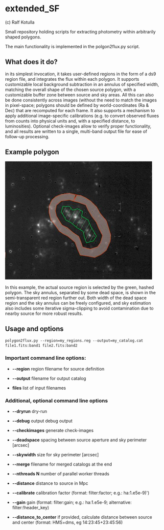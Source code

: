 # extended_SF
(c) Ralf Kotulla


Small repository holding scripts for extracting photometry within arbitrarily  
shaped polygons.

The main functionality is implemented in the polgon2flux.py script.


## What does it do?

in its simplest invocation, it takes user-defined regions in the form of a ds9 region file, and integrates the 
flux within each polygon. It supports customizable local background subtraction 
in an annulus of specified width, matching the overall shape of the chosen source 
polygon, with a customizable buffer zone between source and sky areas. All this can 
also be done consistently across images (without the need to match the images in 
pixel-space; polygons should be defined by world-coordinates (Ra & Dec) that are
recomputed for each frame. It also supports a mechanism to apply additional 
image-specific calibrations (e.g. to convert observed fluxes from counts into physical 
units and, with a specified distance, to luminosities). Optional check-images allow to verify 
proper functionality, and all results are written to a single, multi-band output file for ease of 
follow-up processing.

## Example polygon

![example polygon](docs/demo_ic342.jpg)

In this example, the actual source region is selected by the green, 
hashed polygon. The sky annulus, separated by some dead space, is shown in 
the semi-transparent red region further out. Both width of the dead space
region and the sky annulus can be freely configured, and sky estimation also
includes some iterative sigma-clipping to avoid contamination due to nearby 
source for more robust results.

## Usage and options

    polygon2flux.py --region=my_regions.reg --output=my_catalog.cat file1.fits:band1 file2.fits:band2

### Important command line options:

* **--region** region filename for source definition

* **--output** filename for output catalog

* **files** list of input filenames

### Additional, optional command line options

* **--dryrun**
  dry-run 

* **--debug** output debug output

* **--checkimages** generate check-images

* **--deadspace** spacing between source aperture and sky perimeter [arcsec]

* **--skywidth** size for sky perimeter [arcsec]

* **--merge** filename for merged catalogs at the end

* **--nthreads N** number of parallel worker threads

* **--distance** distance to source in Mpc

* **--calibrate** calibration factor (format: filter:factor; e.g.: ha:1.e5e-9)')

* **--gain** gain (format: filter:gain; e.g.: ha:1.e5e-9; 
alternative: filter:!header_key)

* **--distance_to_center** if provided, calculate distance between source 
and center (format: HMS+dms, eg 14:23:45+23:45:56)
